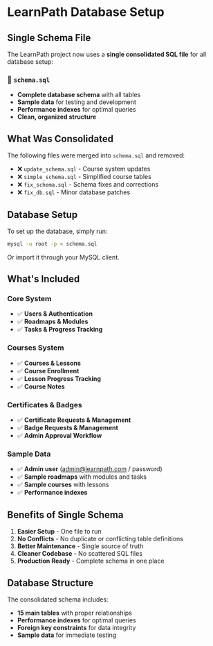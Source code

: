 # LearnPath Database Setup

## Single Schema File

The LearnPath project now uses a **single consolidated SQL file** for all database setup:

### 📁 `schema.sql`
- **Complete database schema** with all tables
- **Sample data** for testing and development
- **Performance indexes** for optimal queries
- **Clean, organized structure**

## What Was Consolidated

The following files were merged into `schema.sql` and removed:
- ❌ `update_schema.sql` - Course system updates
- ❌ `simple_schema.sql` - Simplified course tables
- ❌ `fix_schema.sql` - Schema fixes and corrections
- ❌ `fix_db.sql` - Minor database patches

## Database Setup

To set up the database, simply run:

```bash
mysql -u root -p < schema.sql
```

Or import it through your MySQL client.

## What's Included

### Core System
- ✅ **Users & Authentication**
- ✅ **Roadmaps & Modules**
- ✅ **Tasks & Progress Tracking**

### Courses System
- ✅ **Courses & Lessons**
- ✅ **Course Enrollment**
- ✅ **Lesson Progress Tracking**
- ✅ **Course Notes**

### Certificates & Badges
- ✅ **Certificate Requests & Management**
- ✅ **Badge Requests & Management**
- ✅ **Admin Approval Workflow**

### Sample Data
- ✅ **Admin user** (admin@learnpath.com / password)
- ✅ **Sample roadmaps** with modules and tasks
- ✅ **Sample courses** with lessons
- ✅ **Performance indexes**

## Benefits of Single Schema

1. **Easier Setup** - One file to run
2. **No Conflicts** - No duplicate or conflicting table definitions
3. **Better Maintenance** - Single source of truth
4. **Cleaner Codebase** - No scattered SQL files
5. **Production Ready** - Complete schema in one place

## Database Structure

The consolidated schema includes:
- **15 main tables** with proper relationships
- **Performance indexes** for optimal queries
- **Foreign key constraints** for data integrity
- **Sample data** for immediate testing
